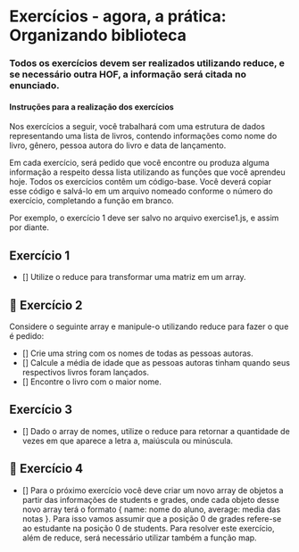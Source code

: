 # Exercícios - agora, a prática: Organizando biblioteca
### Todos os exercícios devem ser realizados utilizando reduce, e se necessário outra HOF, a informação será citada no enunciado.

#### Instruções para a realização dos exercícios
Nos exercícios a seguir, você trabalhará com uma estrutura de dados representando uma lista de livros, contendo informações como nome do livro, gênero, pessoa autora do livro e data de lançamento.

Em cada exercício, será pedido que você encontre ou produza alguma informação a respeito dessa lista utilizando as funções que você aprendeu hoje. Todos os exercícios contêm um código-base. Você deverá copiar esse código e salvá-lo em um arquivo nomeado conforme o número do exercício, completando a função em branco.

Por exemplo, o exercício 1 deve ser salvo no arquivo exercise1.js, e assim por diante.

## Exercício 1
- [] Utilize o reduce para transformar uma matriz em um array.

## 🚀 Exercício 2
Considere o seguinte array e manipule-o utilizando reduce para fazer o que é pedido:

- [] Crie uma string com os nomes de todas as pessoas autoras.
- [] Calcule a média de idade que as pessoas autoras tinham quando seus respectivos livros foram lançados.
- [] Encontre o livro com o maior nome.

## Exercício 3

- [] Dado o array de nomes, utilize o reduce para retornar a quantidade de vezes em que aparece a letra a, maiúscula ou minúscula.

## 🚀 Exercício 4

- [] Para o próximo exercício você deve criar um novo array de objetos a partir das informações de students e grades, onde cada objeto desse novo array terá o formato { name: nome do aluno, average: media das notas }. Para isso vamos assumir que a posição 0 de grades refere-se ao estudante na posição 0 de students. Para resolver este exercício, além de reduce, será necessário utilizar também a função map.
